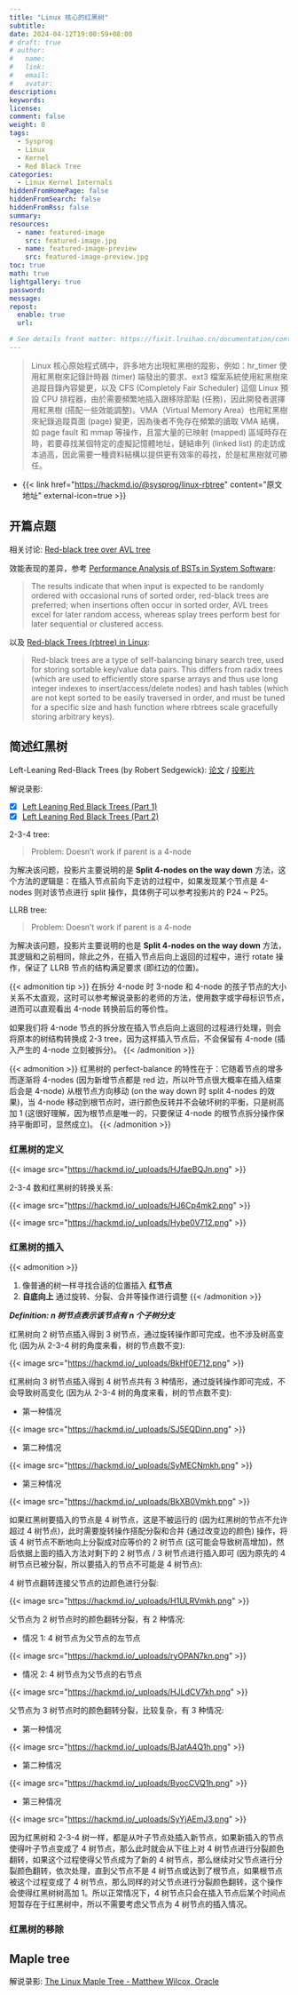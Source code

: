 ```yaml
---
title: "Linux 核心的红黑树"
subtitle:
date: 2024-04-12T19:00:59+08:00
# draft: true
# author:
#   name:
#   link:
#   email:
#   avatar:
description:
keywords:
license:
comment: false
weight: 0
tags:
  - Sysprog
  - Linux
  - Kernel
  - Red Black Tree
categories:
  - Linux Kernel Internals
hiddenFromHomePage: false
hiddenFromSearch: false
hiddenFromRss: false
summary:
resources:
  - name: featured-image
    src: featured-image.jpg
  - name: featured-image-preview
    src: featured-image-preview.jpg
toc: true
math: true
lightgallery: true
password:
message:
repost:
  enable: true
  url:

# See details front matter: https://fixit.lruihao.cn/documentation/content-management/introduction/#front-matter
---
```


> Linux 核心原始程式碼中，許多地方出現紅黑樹的蹤影，例如：hr_timer 使用紅黑樹來記錄計時器 (timer) 端發出的要求、ext3 檔案系統使用紅黑樹來追蹤目錄內容變更，以及 CFS (Completely Fair Scheduler) 這個 Linux 預設 CPU 排程器，由於需要頻繁地插入跟移除節點 (任務)，因此開發者選擇用紅黑樹 (搭配一些效能調整)。VMA（Virtual Memory Area）也用紅黑樹來紀錄追蹤頁面 (page) 變更，因為後者不免存在頻繁的讀取 VMA 結構，如 page fault 和 mmap 等操作，且當大量的已映射 (mapped) 區域時存在時，若要尋找某個特定的虛擬記憶體地址，鏈結串列 (linked list) 的走訪成本過高，因此需要一種資料結構以提供更有效率的尋找，於是紅黑樹就可勝任。

<!--more-->

- {{< link href="https://hackmd.io/@sysprog/linux-rbtree" content="原文地址" external-icon=true >}}

## 开篇点题

相关讨论: [Red-black tree over AVL tree](https://stackoverflow.com/questions/13852870/red-black-tree-over-avl-tree)

效能表现的差异，参考 [Performance Analysis of BSTs in System Software](https://benpfaff.org/papers/libavl.pdf):

> The results indicate that when input is expected to be randomly ordered with occasional runs of sorted order, red-black trees are preferred; when insertions often occur in sorted order, AVL trees excel for later random access, whereas splay trees perform best for later sequential or clustered access.

以及 [Red-black Trees (rbtree) in Linux](https://docs.kernel.org/core-api/rbtree.html):

> Red-black trees are a type of self-balancing binary search tree, used for storing sortable key/value data pairs. This differs from radix trees (which are used to efficiently store sparse arrays and thus use long integer indexes to insert/access/delete nodes) and hash tables (which are not kept sorted to be easily traversed in order, and must be tuned for a specific size and hash function where rbtrees scale gracefully storing arbitrary keys).

## 简述红黑树

Left-Leaning Red-Black Trees (by Robert Sedgewick): 
[论文](https://sedgewick.io/wp-content/themes/sedgewick/papers/2008LLRB.pdf) 
/
[投影片](https://sedgewick.io/wp-content/uploads/2022/03/2008-09LLRB.pdf) 

解说录影:
- [x] [Left Leaning Red Black Trees (Part 1)](https://www.youtube.com/watch?v=0BeIo4JB0Z4)
- [x] [Left Leaning Red Black Trees (Part 2)](https://www.youtube.com/watch?v=4xIIbMFkBW4)

2-3-4 tree:

> Problem: Doesn’t work if parent is a 4-node

为解决该问题，投影片主要说明的是 **Split 4-nodes on the way down** 方法，这个方法的逻辑是：在插入节点前向下走访的过程中，如果发现某个节点是 4-nodes 则对该节点进行 split 操作，具体例子可以参考投影片的 P24 ~ P25。

LLRB tree:

> Problem: Doesn’t work if parent is a 4-node

为解决该问题，投影片主要说明的也是 **Split 4-nodes on the way down** 方法，其逻辑和之前相同，除此之外，在插入节点后向上返回的过程中，进行 rotate 操作，保证了 LLRB 节点的结构满足要求 (即红边的位置)。

{{< admonition tip >}}
在拆分 4-node 时 3-node 和 4-node 的孩子节点的大小关系不太直观，这时可以参考解说录影的老师的方法，使用数字或字母标识节点，进而可以直观看出 4-node 转换前后的等价性。

如果我们将 4-node 节点的拆分放在插入节点后向上返回的过程进行处理，则会将原本的树结构转换成 2-3 tree，因为这样插入节点后，不会保留有 4-node (插入产生的 4-node 立刻被拆分)。
{{< /admonition >}}

{{< admonition >}}
红黑树的 perfect-balance 的特性在于：它随着节点的增多而逐渐将 4-nodes (因为新增节点都是 red 边，所以叶节点很大概率在插入结束后会是 4-node) 从根节点方向移动 (on the way down 时 split 4-nodes 的效果)，当 4-node 移动到根节点时，进行颜色反转并不会破坏树的平衡，只是树高加 1 (这很好理解，因为根节点是唯一的，只要保证 4-node 的根节点拆分操作保持平衡即可，显然成立)。
{{< /admonition >}}

### 红黑树的定义

{{< image src="https://hackmd.io/_uploads/HJfaeBQJn.png" >}}

2-3-4 数和红黑树的转换关系:

{{< image src="https://hackmd.io/_uploads/HJ6Cp4mk2.png" >}}

{{< image src="https://hackmd.io/_uploads/Hybe0V712.png" >}}

### 红黑树的插入

{{< admonition >}}
1. 像普通的树一样寻找合适的位置插入 **红节点**
2. **自底向上** 通过旋转、分裂、合并等操作进行调整
{{< /admonition >}}

***Definition: $n$ 树节点表示该节点有 $n$ 个子树分支***

红黑树向 2 树节点插入得到 3 树节点，通过旋转操作即可完成，也不涉及树高变化 (因为从 2-3-4 树的角度来看，树的节点数不变):

{{< image src="https://hackmd.io/_uploads/BkHf0E712.png" >}}

红黑树向 3 树节点插入得到 4 树节点共有 3 种情形，通过旋转操作即可完成，不会导致树高变化 (因为从 2-3-4 树的角度来看，树的节点数不变):

- 第一种情况

{{< image src="https://hackmd.io/_uploads/SJ5EQDinn.png" >}}

- 第二种情况

{{< image src="https://hackmd.io/_uploads/SyMECNmkh.png" >}}

- 第三种情况

{{< image src="https://hackmd.io/_uploads/BkXB0Vmkh.png" >}}

如果红黑树要插入的节点是 4 树节点，这是不被运行的 (因为红黑树的节点不允许超过 4 树节点)，此时需要旋转操作搭配分裂和合并 (通过改变边的颜色) 操作，将该 4 树节点不断地向上分裂成对应等价的 2 树节点 (这可能会导致树高增加)，然后依据上面的插入方法对剩下的 2 树节点 / 3 树节点进行插入即可 (因为原先的 4 树节点已被分裂，所以要插入的节点不可能是 4 树节点):

4 树节点翻转连接父节点的边颜色进行分裂:

{{< image src="https://hackmd.io/_uploads/H1ULRVmkh.png" >}}

父节点为 2 树节点时的颜色翻转分裂，有 2 种情况:

- 情况 1: 4 树节点为父节点的左节点

{{< image src="https://hackmd.io/_uploads/ryOPAN7kn.png" >}}

- 情况 2: 4 树节点为父节点的右节点

{{< image src="https://hackmd.io/_uploads/HJLdCV7kh.png" >}}

父节点为 3 树节点时的颜色翻转分裂，比较复杂，有 3 种情况:

- 第一种情况

{{< image src="https://hackmd.io/_uploads/BJatA4Q1h.png" >}}

- 第二种情况

{{< image src="https://hackmd.io/_uploads/ByocCVQ1h.png" >}}

- 第三种情况

{{< image src="https://hackmd.io/_uploads/SyYjAEmJ3.png" >}}

因为红黑树和 2-3-4 树一样，都是从叶子节点处插入新节点，如果新插入的节点使得叶子节点变成了 4 树节点，那么此时就会从下往上对 4 树节点进行分裂颜色翻转，如果这个过程使得父节点成为了新的 4 树节点，那么继续对父节点进行分裂颜色翻转，依次处理，直到父节点不是 4 树节点或达到了根节点，如果根节点被这个过程变成了 4 树节点，那么同样的对父节点进行分裂颜色翻转，这个操作会使得红黑树树高加 1。所以正常情况下，4 树节点只会在插入节点后某个时间点短暂存在于红黑树中，所以不需要考虑父节点为 4 树节点的插入情况。

### 红黑树的移除

## Maple tree

解说录影: [The Linux Maple Tree - Matthew Wilcox, Oracle](https://www.youtube.com/watch?v=XwukyRAL7WQ)
